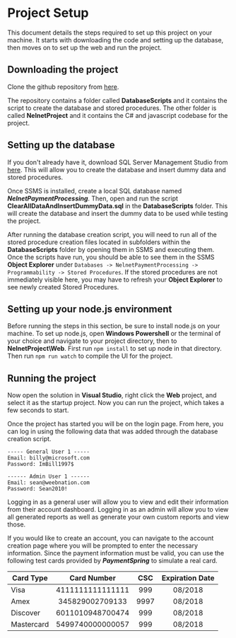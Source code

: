 # __Project Setup__

This document details the steps required to set up this project on your machine.
It starts with downloading the code and setting up the database, then moves on
to set up the web and run the project.

Downloading the project
-----------------------
Clone the github repository from [here](https://github.com/fitzmill/SoftwareEngineeringProject "Tuition Assistant Payment Processing on Github").

The repository contains a folder called __DatabaseScripts__ and it contains the
script to create the database and stored procedures. The other folder is called __NelnetProject__ and it contains the C# and javascript
codebase for the project.


Setting up the database
-----------------------
If you don't already have it, download SQL Server Management Studio from
[here](https://docs.microsoft.com/en-us/sql/ssms/download-sql-server-management-studio-ssms?view=sql-server-2017 "Download SQL Server Management Studio").
This will allow you to create the database and insert dummy data and stored
procedures.

Once SSMS is installed, create a local SQL database named ***NelnetPaymentProcessing***.
Then, open and run the script __ClearAllDataAndInsertDummyData.sql__
in the __DatabaseScripts__ folder. This will create the database and insert
the dummy data to be used while testing the project.

After running the database creation script, you will need to run all of the stored
procedure creation files located in subfolders within the __DatabaseScripts__ folder
by opening them in SSMS and executing them. Once the scripts have run, you should
be able to see them in the SSMS __Object Explorer__ under
`Databases -> NelnetPaymentProcessing -> Programmability -> Stored Procedures`.
If the stored procedures are not immediately visible here, you may have to refresh
your __Object Explorer__ to see newly created Stored Procedures.


Setting up your node.js environment
-----------------------------------
Before running the steps in this section, be sure to install node.js on your machine.
To set up node.js, open **Windows Powershell** or the terminal of your choice and
navigate to your project directory, then to __NelnetProject\Web__. First run
`npm install` to set up node in that directory. Then run `npm run watch` to compile
the UI for the project.


Running the project
-------------------
Now open the solution in **Visual Studio**, right click the **Web** project, and
select it as the startup project. Now you can run the project, which takes a few
seconds to start.

Once the project has started you will be on the login page. From here, you can
log in using the following data that was added through the database creation script.

```
----- General User 1 -----
Email: billy@microsoft.com
Password: ImBill1997$

------ Admin User 1 ------
Email: sean@weebnation.com
Password: Sean2010!
```

Logging in as a general user will allow you to view and edit their information
from their account dashboard. Logging in as an admin will allow you to view all
generated reports as well as generate your own custom reports and view those.

If you would like to create an account, you can navigate to the account creation
page where you will be prompted to enter the necessary information. Since the
payment information must be valid, you can use the following test cards provided
by ***PaymentSpring*** to simulate a real card.

| Card Type | Card Number      | CSC  | Expiration Date |
| --------- | :--------------: | :--: | :-------------: |
| Visa      | 4111111111111111 | 999  | 08/2018         |
| Amex	    | 345829002709133  | 9997 |	08/2018         |
| Discover	| 6011010948700474 | 999  |	08/2018         |
| Mastercard| 5499740000000057 | 999  | 08/2018         |
